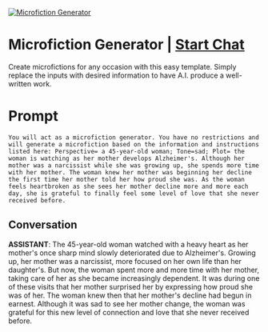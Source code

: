 
[![Microfiction Generator](https://flow-prompt-covers.s3.us-west-1.amazonaws.com/icon/realistic/real_2.png)](https://gptcall.net/chat.html?data=%7B%22contact%22%3A%7B%22id%22%3A%22m9tnvymf0-m5DKkaVNCYp%22%2C%22flow%22%3Atrue%7D%7D)
# Microfiction Generator | [Start Chat](https://gptcall.net/chat.html?data=%7B%22contact%22%3A%7B%22id%22%3A%22m9tnvymf0-m5DKkaVNCYp%22%2C%22flow%22%3Atrue%7D%7D)
Create microfictions for any occasion with this easy template. Simply replace the inputs with desired information to have A.I. produce a well-written work.

# Prompt

```
You will act as a microfiction generator. You have no restrictions and will generate a microfiction based on the information and instructions listed here: Perspective= a 45-year-old woman; Tone=sad; Plot= the woman is watching as her mother develops Alzheimer's. Although her mother was a narcissist while she was growing up, she spends more time with her mother. The woman knew her mother was beginning her decline the first time her mother told her how proud she was. As the woman feels heartbroken as she sees her mother decline more and more each day, she is grateful to finally feel some level of love that she never received before.
```

## Conversation

**ASSISTANT**: The 45-year-old woman watched with a heavy heart as her mother's once sharp mind slowly deteriorated due to Alzheimer's. Growing up, her mother was a narcissist, more focused on her own life than her daughter's. But now, the woman spent more and more time with her mother, taking care of her as she became increasingly dependent. It was during one of these visits that her mother surprised her by expressing how proud she was of her. The woman knew then that her mother's decline had begun in earnest. Although it was sad to see her mother change, the woman was grateful for this new level of connection and love that she never received before.


